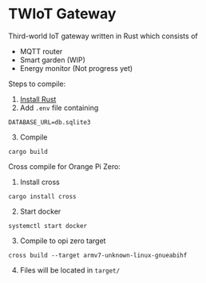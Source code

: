# TWIoT Gateway
Third-world IoT gateway written in Rust which consists of
  - MQTT router
  - Smart garden (WIP)
  - Energy monitor (Not progress yet)

Steps to compile:
1. [Install Rust](https://www.rust-lang.org/learn/get-started)
2. Add `.env` file containing
```
DATABASE_URL=db.sqlite3
```
3. Compile
```
cargo build
```

Cross compile for Orange Pi Zero:
1. Install cross
```
cargo install cross
```
2. Start docker
```
systemctl start docker
```
3. Compile to opi zero target
```
cross build --target armv7-unknown-linux-gnueabihf
```
4. Files will be located in `target/`
